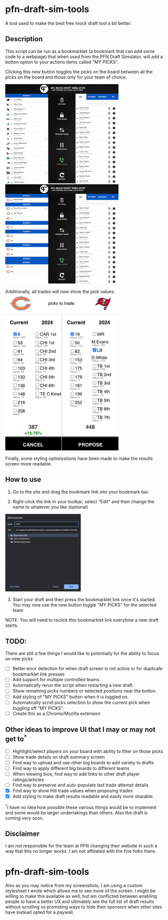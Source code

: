 
# pfn-draft-sim-tools
A tool used to make the best free mock draft tool a bit better.

## Description
This script can be run as a bookmarklet (a bookmark that can add some code to a webpage) that when used from the PFN Draft Simulator, will add a button option to your actions items called "MY PICKS".

Clicking this new button toggles the picks on the board between all the picks on the board and those only for your team of choice.

<img src="./src/images/toggle-off.png" width="360" alt="Screenshot toggle off" />
<img src="./src/images/toggle-on.png" width="360" alt="Screenshot toggle on" />

Additionally, all trades will now show the pick values.
<img src="./src/images/trade.png" width="360" alt="Screenshot show trade values" />

Finally, some styling optimizations have been made to make the results screen more readable.


## How to use
1. Go to the site and drag the bookmark link into your bookmark bar.

2. Right-click the link in your toolbar, select "Edit" and then change the name to whatever you like (optional)

<img src="./src/images/edit.png" width="240" alt="Rename bookmarklet" />


3. Start your draft and then press the bookmarklet link once it's started. You may now use the new button toggle "MY PICKS" for the selected team


NOTE: You will need to reclick this bookmarklet link everytime a new draft starts.

## TODO:
There are still a few things I would like to potentially for the ability to focus on new picks

- [ ] Better error detection for when draft screen is not active or for duplicate bookmarklet link presses
- [ ] Add support for multiple controlled teams.
- [ ] Automatically rerun the script when restarting a new draft.
- [ ] Show remaining picks numbers or selected positions near the button.
- [ ] Add styling of "MY PICKS" button when it is toggled on.
- [ ] Automatically scroll picks selection to show the current pick when toggling off "MY PICKS".
- [ ] Create this as a Chrome/Mozilla extension

## Other ideas to improve UI that I may or may not get to<sup>*</sup> 
- [ ] Highlight/select players on your board with ability to filter on those picks
- [ ] Show trade details on draft summary screen
- [ ] Find way to upload and use other big boards to add variety to drafts
- [ ] Find way to apply different big boards to different teams
- [ ] When viewing bios, find way to add links to other draft player ratings/articles
- [ ] Find way to preserve and auto-populate last trade attempt details
- [x] Find way to show Hill trade values when proposing trades
- [x] Add styling to make draft results readable and easily more sharable

<sup>*</sup>I have no idea how possible these various things would be to implement and some would be larger undertakings than others. Also the draft is coming very soon.

## Disclaimer
I am not responsible for the team at PFN changing their website in such a way that this no longer works. I am not affiliated with the fine folks there. 
# pfn-draft-sim-tools

Also as you may notice from my screenshots, I am using a custom stylesheet I wrote which allows me to see more of the screen. I might be willing to make this available as well, but am conflicted between enabling people to have a better UX and ultimately see the full list of draft results without scrolling vs promoting ways to hide their sponsors when _other sites_ have instead opted for a paywall.
